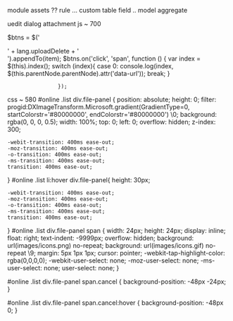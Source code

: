 module assets ??
rule  ...
custom table field ..
model aggregate



uedit
dialog attachment
js   ~ 700


$btns = $('<div class="file-panel"><span class="cancel">' + lang.uploadDelete + '</span></div>').appendTo(item);
                    $btns.on('click', 'span', function () {
                        var index = $(this).index();
                        switch (index){
                            case 0:
                                console.log(index, $(this.parentNode.parentNode).attr('data-url'));
                                break;
                        }

                    });

css ~ 580
#online .list div.file-panel {
    position: absolute;
    height: 0;
    filter: progid:DXImageTransform.Microsoft.gradient(GradientType=0, startColorstr='#80000000', endColorstr='#80000000') \0;
    background: rgba(0, 0, 0, 0.5);
    width: 100%;
    top: 0;
    left: 0;
    overflow: hidden;
    z-index: 300;


    -webit-transition: 400ms ease-out;
    -moz-transition: 400ms ease-out;
    -o-transition: 400ms ease-out;
    -ms-transition: 400ms ease-out;
    transition: 400ms ease-out;

}
#online .list li:hover div.file-panel{
    height: 30px;

    -webit-transition: 400ms ease-out;
    -moz-transition: 400ms ease-out;
    -o-transition: 400ms ease-out;
    -ms-transition: 400ms ease-out;
    transition: 400ms ease-out;

}
#online .list div.file-panel span {
    width: 24px;
    height: 24px;
    display: inline;
    float: right;
    text-indent: -9999px;
    overflow: hidden;
    background: url(images/icons.png) no-repeat;
    background: url(images/icons.gif) no-repeat \9;
    margin: 5px 1px 1px;
    cursor: pointer;
    -webkit-tap-highlight-color: rgba(0,0,0,0);
    -webkit-user-select: none;
    -moz-user-select: none;
    -ms-user-select: none;
    user-select: none;
}

#online .list div.file-panel span.cancel {
    background-position: -48px -24px;
}

#online .list div.file-panel span.cancel:hover {
    background-position: -48px 0;
}